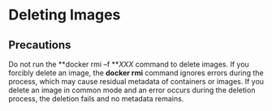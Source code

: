 # Deleting Images<a name="EN-US_TOPIC_0184808235"></a>

## Precautions<a name="en-us_topic_0182303140_section191951901254"></a>

Do not run the  **docker rmi –f **_XXX_  command to delete images. If you forcibly delete an image, the  **docker rmi**  command ignores errors during the process, which may cause residual metadata of containers or images. If you delete an image in common mode and an error occurs during the deletion process, the deletion fails and no metadata remains.

